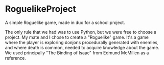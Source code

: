 # RoguelikeProject
A simple Roguelike game, made in duo for a school project.

The only rule that we had was to use Python, but we were free to choose a project. My mate and I chose to create a "Roguelike" game. It's a game where the player is exploring donjons procedurally generated with enemies, and where death is common, needed to acquire knowledge about the game. We used principally "The Binding of Isaac" from Edmund McMillen as a reference.
